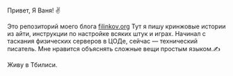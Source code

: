 Привет, Я Ваня! ✌

Это репозиторий моего блога [filinkov.org](https://filinkov.org)
Тут я пишу кринжовые истории из айти, инструкции по настройке всяких штук и играх. 
Начинал с таскания физических серверов в ЦОДе, сейчас — технический писатель. Мне нравится объяснять сложные вещи простым языком.✍

Живу в Тбилиси.